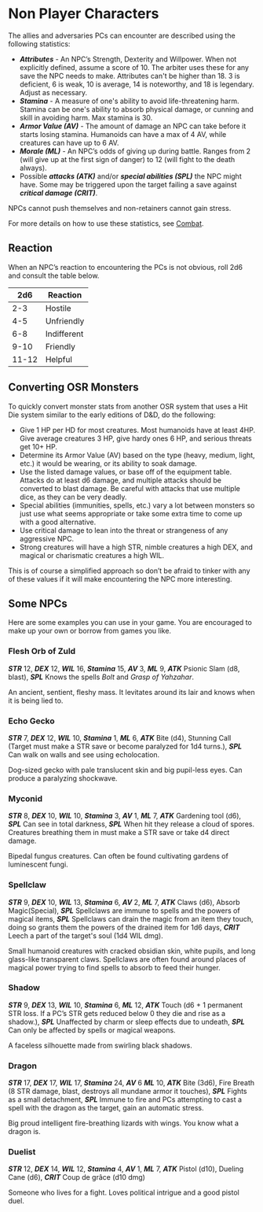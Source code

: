 # Non Player Characters
The allies and adversaries PCs can encounter are described using the following statistics:
- ***Attributes*** - An NPC’s Strength, Dexterity and Willpower. When not explicitly defined, assume a score of 10. The arbiter uses these for any save the NPC needs to make. Attributes can't be higher than 18. 3 is deficient, 6 is weak, 10 is average, 14 is noteworthy, and 18 is legendary. Adjust as necessary.
- ***Stamina*** - A measure of one's ability to avoid life-threatening harm. Stamina can be one's ability to absorb physical damage, or cunning and skill in avoiding harm. Max stamina is 30.
- ***Armor Value (AV)*** - The amount of damage an NPC can take before it starts losing stamina. Humanoids can have a max of 4 AV, while creatures can have up to 6 AV.
- ***Morale (ML)*** - An NPC’s odds of giving up during battle. Ranges from 2 (will give up at the first sign of danger) to 12 (will fight to the death always).
- Possible ***attacks (ATK)*** and/or ***special abilities (SPL)*** the NPC might have. Some may be triggered upon the target failing a save against ***critical damage (CRIT)***.

NPCs cannot push themselves and non-retainers cannot gain stress.

For more details on how to use these statistics, see [Combat](how-to-play.md#combat-1).
## Reaction
When an NPC’s reaction to encountering the PCs is not obvious, roll 2d6 and consult the table below.

| 2d6   | Reaction    |
| ----- | ----------- |
| 2-3   | Hostile     |
| 4-5   | Unfriendly  |
| 6-8   | Indifferent |
| 9-10  | Friendly    |
| 11-12 | Helpful     |

## Converting OSR Monsters
To quickly convert monster stats from another OSR system that uses a Hit Die system similar to the early editions of D&D, do the following:
- Give 1 HP per HD for most creatures. Most humanoids have at least 4HP. Give average creatures 3 HP, give hardy ones 6 HP, and serious threats get 10+ HP.
- Determine its Armor Value (AV) based on the type (heavy, medium, light, etc.) it would be wearing, or its ability to soak damage.
- Use the listed damage values, or base off of the equipment table. Attacks do at least d6 damage, and multiple attacks should be converted to blast damage. Be careful with attacks that use multiple dice, as they can be very deadly.
- Special abilities (immunities, spells, etc.) vary a lot between monsters so just use what seems appropriate or take some extra time to come up with a good alternative.
- Use critical damage to lean into the threat or strangeness of any aggressive NPC.
- Strong creatures will have a high STR, nimble creatures a high DEX, and magical or charismatic creatures a high WIL.

This is of course a simplified approach so don’t be afraid to tinker with any of these values if it will make encountering the NPC more interesting.
## Some NPCs
Here are some examples you can use in your game. You are encouraged to make up your own or borrow from games you like.
### Flesh Orb of Zuld
***STR*** 12, ***DEX*** 12, ***WIL*** 16, ***Stamina*** 15, ***AV*** 3, ***ML*** 9, ***ATK*** Psionic Slam (d8, blast), ***SPL*** Knows the spells *Bolt* and *Grasp of Yahzahar*.

An ancient, sentient, fleshy mass. It levitates around its lair and knows when it is being lied to.
### Echo Gecko
***STR*** 7, ***DEX*** 12, ***WIL*** 10, ***Stamina*** 1, ***ML*** 6, ***ATK*** Bite (d4), Stunning Call (Target must make a STR save or become paralyzed for 1d4 turns.), ***SPL*** Can walk on walls and see using echolocation.

Dog-sized gecko with pale translucent skin and big pupil-less eyes. Can produce a paralyzing shockwave.
### Myconid
***STR*** 8, ***DEX*** 10, ***WIL*** 10, ***Stamina*** 3, ***AV*** 1, ***ML*** 7, ***ATK*** Gardening tool (d6), ***SPL*** Can see in total darkness, ***SPL*** When hit they release a cloud of spores. Creatures breathing them in must make a STR save or take d4 direct damage.

Bipedal fungus creatures. Can often be found cultivating gardens of luminescent fungi.
### Spellclaw
***STR*** 9, ***DEX*** 10, ***WIL*** 13, ***Stamina*** 6, ***AV*** 2, ***ML*** 7, ***ATK*** Claws (d6), Absorb Magic(Special), ***SPL*** Spellclaws are immune to spells and the powers of magical items, ***SPL*** Spellclaws can drain the magic from an item they touch, doing so grants them the powers of the drained item for 1d6 days, ***CRIT*** Leech a part of the target's soul (1d4 WIL dmg).

Small humanoid creatures with cracked obsidian skin, white pupils, and long glass-like transparent claws. Spellclaws are often found around places of magical power trying to find spells to absorb to feed their hunger.
### Shadow
***STR*** 9, ***DEX*** 13, ***WIL*** 10, ***Stamina*** 6, ***ML*** 12, ***ATK*** Touch (d6 + 1 permanent STR loss. If a PC’s STR gets reduced below 0 they die and rise as a shadow.), ***SPL*** Unaffected by charm or sleep effects due to undeath, ***SPL*** Can only be affected by spells or magical weapons.

A faceless silhouette made from swirling black shadows.
### Dragon
***STR*** 17, ***DEX*** 17, ***WIL*** 17, ***Stamina*** 24, ***AV*** 6 ***ML*** 10, ***ATK*** Bite (3d6),  Fire Breath (8 STR damage, blast, destroys all mundane armor it touches), ***SPL*** Fights as a small detachment, ***SPL*** Immune to fire and PCs attempting to cast a spell with the dragon as the target, gain an automatic stress.

Big proud intelligent fire-breathing lizards with wings. You know what a dragon is.
### Duelist
***STR*** 12, ***DEX*** 14, ***WIL*** 12, ***Stamina*** 4, ***AV*** 1, ***ML*** 7, ***ATK*** Pistol (d10), Dueling Cane (d6), ***CRIT*** Coup de grâce (d10 dmg)

Someone who lives for a fight. Loves political intrigue and a good pistol duel.